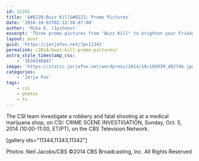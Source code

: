 ```yaml
---
id: 11341
title: '&#8220;Buzz Kill&#8221; Promo Pictures'
date: '2014-10-03T02:12:38-07:00'
author: 'Mika E. (Ipstenu)'
excerpt: 'Three promo pictures from "Buzz Kill" to brighten your Friday!'
layout: post
guid: 'https://jorjafox.net/?p=11341'
permalink: /2014/buzz-kill-promo-pictures/
astra_style_timestamp_css:
    - '1634346847'
image: 'https://static.jorjafox.net/wordpress/2014/10/105039_d0274b.jpg'
categories:
    - 'Jorja Fox'
tags:
    - csi
    - photos
    - tv
---
```


The CSI team investigate a robbery and fatal shooting at a medical marijuana shop, on CSI: CRIME SCENE INVESTIGATION, Sunday, Oct. 5, 2014 (10:00-11:00, ET/PT), on the CBS Television Network.

[gallery ids="11344,11343,11342"]

Photos: Neil Jacobs/CBS ©2014 CBS Broadcasting, Inc. All Rights Reserved